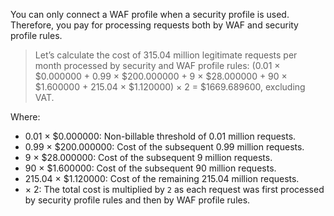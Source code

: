 You can only connect a WAF profile when a security profile is used. Therefore, you pay for processing requests both by WAF and security profile rules.

> Let’s calculate the cost of 315.04 million legitimate requests per month processed by security and WAF profile rules:
> (0.01 × $0.000000 + 0.99 × $200.000000 + 9 × $28.000000 + 90 × $1.600000 + 215.04 × $1.120000) × 2 = $1669.689600, excluding VAT.

Where:

* 0.01 × $0.000000: Non-billable threshold of 0.01 million requests.
* 0.99 × $200.000000: Cost of the subsequent 0.99 million requests.
* 9 × $28.000000: Cost of the subsequent 9 million requests.
* 90 × $1.600000: Cost of the subsequent 90 million requests.
* 215.04 × $1.120000: Cost of the remaining 215.04 million requests.
* × 2: The total cost is multiplied by `2` as each request was first processed by security profile rules and then by WAF profile rules.